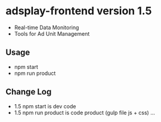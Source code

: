 # adsplay-frontend version 1.5
* Real-time Data Monitoring
* Tools for Ad Unit Management

## Usage
* npm start
* npm run product

## Change Log
* 1.5 npm start is dev code
* 1.5 npm run product is code product (gulp file js + css) ...


